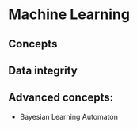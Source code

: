 # Machine Learning

## Concepts

## Data integrity

## Advanced concepts:

+ Bayesian Learning Automaton
